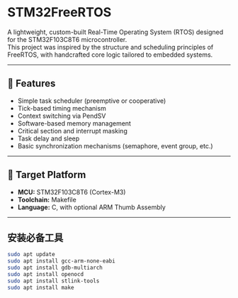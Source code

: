 # STM32FreeRTOS

A lightweight, custom-built Real-Time Operating System (RTOS) designed for the STM32F103C8T6 microcontroller.  
This project was inspired by the structure and scheduling principles of FreeRTOS, with handcrafted core logic tailored to embedded systems.

---

## 🚀 Features

- Simple task scheduler (preemptive or cooperative)
- Tick-based timing mechanism
- Context switching via PendSV
- Software-based memory management
- Critical section and interrupt masking
- Task delay and sleep
- Basic synchronization mechanisms (semaphore, event group, etc.)

---

## 🔧 Target Platform

- **MCU:** STM32F103C8T6 (Cortex-M3)
- **Toolchain:** Makefile
- **Language:** C, with optional ARM Thumb Assembly

---

## 安装必备工具

```bash
sudo apt update
sudo apt install gcc-arm-none-eabi
sudo apt install gdb-multiarch
sudo apt install openocd
sudo apt install stlink-tools
sudo apt install make
